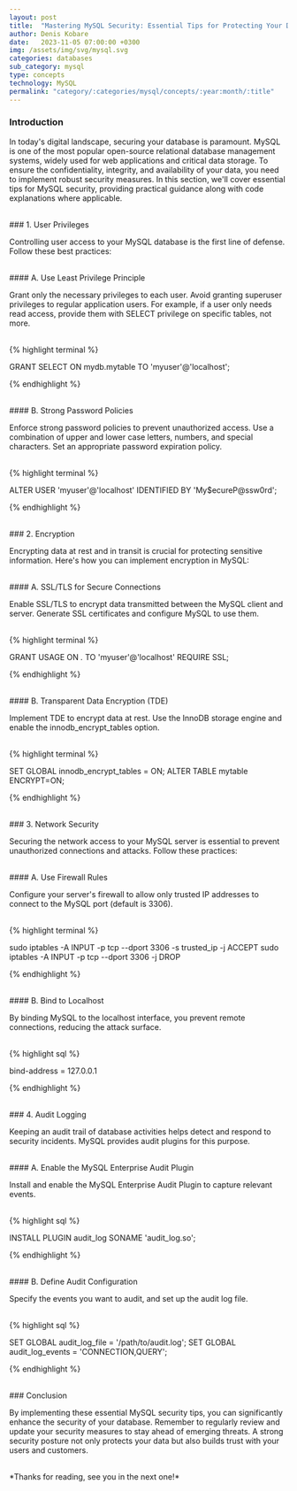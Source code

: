 ```yaml
---
layout: post
title:  "Mastering MySQL Security: Essential Tips for Protecting Your Database"
author: Denis Kobare
date:   2023-11-05 07:00:00 +0300
img: /assets/img/svg/mysql.svg
categories: databases
sub_category: mysql
type: concepts
technology: MySQL
permalink: "category/:categories/mysql/concepts/:year:month/:title"
---
```




### Introduction

In today's digital landscape, securing your database is paramount. MySQL is one 
of the most popular open-source relational database management systems, widely 
used for web applications and critical data storage. To ensure the 
confidentiality, integrity, and availability of your data, you need to implement 
robust security measures. In this section, we'll cover essential tips for MySQL 
security, providing practical guidance along with code explanations where 
applicable.



<br>
### 1. User Privileges

Controlling user access to your MySQL database is the first line of defense. 
Follow these best practices:


<br>
#### A. Use Least Privilege Principle

Grant only the necessary privileges to each user. Avoid granting superuser 
privileges to regular application users. For example, if a user only needs read 
access, provide them with <span class="badge">SELECT</span> privilege on 
specific tables, not more.

<br>
{% highlight terminal %}

GRANT SELECT ON mydb.mytable TO 'myuser'@'localhost';

{% endhighlight %}


<br>
#### B. Strong Password Policies

Enforce strong password policies to prevent unauthorized access. Use a 
combination of upper and lower case letters, numbers, and special characters. 
Set an appropriate password expiration policy.

<br>
{% highlight terminal %}

ALTER USER 'myuser'@'localhost' IDENTIFIED BY 'My$ecureP@ssw0rd';

{% endhighlight %}



<br>
### 2. Encryption

Encrypting data at rest and in transit is crucial for protecting sensitive 
information. Here's how you can implement encryption in MySQL:


<br>
#### A. SSL/TLS for Secure Connections

Enable SSL/TLS to encrypt data transmitted between the MySQL client and server. 
Generate SSL certificates and configure MySQL to use them.

<br>
{% highlight terminal %}

GRANT USAGE ON *.* TO 'myuser'@'localhost' REQUIRE SSL;

{% endhighlight %}



<br>
#### B. Transparent Data Encryption (TDE)

Implement TDE to encrypt data at rest. Use the InnoDB storage engine and enable 
the <span class="badge">innodb_encrypt_tables</span> option.

<br>
{% highlight terminal %}

SET GLOBAL innodb_encrypt_tables = ON;
ALTER TABLE mytable ENCRYPT=ON;

{% endhighlight %}



<br>
### 3. Network Security

Securing the network access to your MySQL server is essential to prevent 
unauthorized connections and attacks. Follow these practices:


<br>
#### A. Use Firewall Rules

Configure your server's firewall to allow only trusted IP addresses to connect 
to the MySQL port (default is 3306).

<br>
{% highlight terminal %}

sudo iptables -A INPUT -p tcp --dport 3306 -s trusted_ip -j ACCEPT
sudo iptables -A INPUT -p tcp --dport 3306 -j DROP

{% endhighlight %}



<br>
#### B. Bind to Localhost

By binding MySQL to the localhost interface, you prevent remote connections, 
reducing the attack surface.

<br>
{% highlight sql %}

bind-address = 127.0.0.1

{% endhighlight %}



<br>
### 4. Audit Logging

Keeping an audit trail of database activities helps detect and respond to 
security incidents. MySQL provides audit plugins for this purpose.


<br>
#### A. Enable the MySQL Enterprise Audit Plugin

Install and enable the MySQL Enterprise Audit Plugin to capture relevant events.

<br>
{% highlight sql %}

INSTALL PLUGIN audit_log SONAME 'audit_log.so';

{% endhighlight %}


<br>
#### B. Define Audit Configuration

Specify the events you want to audit, and set up the audit log file.

<br>
{% highlight sql %}

SET GLOBAL audit_log_file = '/path/to/audit.log';
SET GLOBAL audit_log_events = 'CONNECTION,QUERY';

{% endhighlight %}



<br>
### Conclusion

By implementing these essential MySQL security tips, you can significantly 
enhance the security of your database. Remember to regularly review and update 
your security measures to stay ahead of emerging threats. A strong security 
posture not only protects your data but also builds trust with your users and 
customers.



<br>
*Thanks for reading, see you in the next one!*
